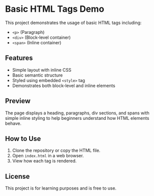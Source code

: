 # Basic HTML Tags Demo

This project demonstrates the usage of basic HTML tags including:

- `<p>` (Paragraph)
- `<div>` (Block-level container)
- `<span>` (Inline container)

## Features

- Simple layout with inline CSS
- Basic semantic structure
- Styled using embedded `<style>` tag
- Demonstrates both block-level and inline elements

## Preview

The page displays a heading, paragraphs, div sections, and spans with simple inline styling to help beginners understand how HTML elements behave.

## How to Use

1. Clone the repository or copy the HTML file.
2. Open `index.html` in a web browser.
3. View how each tag is rendered.

## License

This project is for learning purposes and is free to use.
